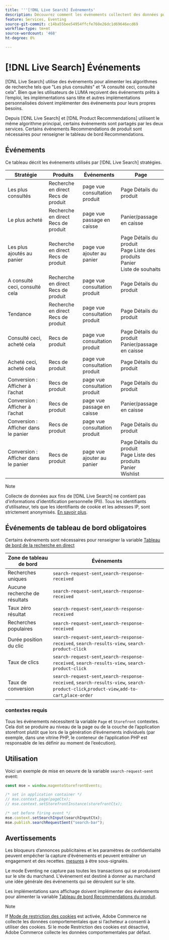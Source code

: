 ```yaml
---
title: '''[!DNL Live Search] Événements'
description: Découvrez comment les événements collectent des données pour [!DNL Live Search].
feature: Services, Eventing
source-git-commit: c14ba55bee54954ffcfe760e26dc1d69646ecd69
workflow-type: tm+mt
source-wordcount: '468'
ht-degree: 0%

---
```


# [!DNL Live Search] Événements

[!DNL Live Search] utilise des événements pour alimenter les algorithmes de recherche tels que &quot;Les plus consultés&quot; et &quot;A consulté ceci, consulté cela&quot;. Bien que les utilisateurs de LUMA reçoivent des événements prêts à l’emploi, les implémentations sans tête et autres implémentations personnalisées doivent implémenter des événements pour leurs propres besoins.

Depuis [!DNL Live Search] et [!DNL Product Recommendations] utilisent le même algorithme principal, certains événements sont partagés par les deux services. Certains événements Recommendations de produit sont nécessaires pour renseigner le tableau de bord Recommendations.

## Événements

Ce tableau décrit les événements utilisés par [!DNL Live Search] stratégies.

| Stratégie | Produits | Événements | Page |
| --- | --- | --- | ---|
| Les plus consultés | Recherche en direct<br>Recs de produit | page vue<br>consultation produit | Page Détails du produit |
| Le plus acheté | Recherche en direct<br>Recs de produit | page vue<br>passage en caisse | Panier/passage en caisse |
| Les plus ajoutés au panier | Recherche en direct<br>Recs de produit | page vue<br>ajouter au panier | Page Détails du produit<br>Page Liste des produits<br>Panier<br>Liste de souhaits |
| A consulté ceci, consulté cela | Recherche en direct<br>Recs de produit | page vue<br>consultation produit | Page Détails du produit |
| Tendance | Recherche en direct<br>Recs de produit | page vue<br>consultation produit | Page Détails du produit |
| Consulté ceci, acheté cela | Recs de produit | page vue<br>consultation produit | Page Détails du produit<br>Panier/passage en caisse |
| Acheté ceci, acheté cela | Recs de produit | page vue<br>consultation produit | Page Détails du produit |
| Conversion : Afficher à l’achat | Recs de produit | page vue<br>consultation produit | Page Détails du produit |
| Conversion : Afficher à l’achat | Recs de produit | page vue<br>passage en caisse | Panier/passage en caisse |
| Conversion : Afficher dans le panier | Recs de produit | page vue<br>consultation produit | Page Détails du produit |
| Conversion : Afficher dans le panier | Recs de produit | page vue<br>ajouter au panier | Page Détails du produit<br>Page Liste des produits<br>Panier<br>Wishlist |

>[!NOTE]
>
>Collecte de données aux fins de [!DNL Live Search] ne contient pas d’informations d’identification personnelle (PII). Tous les identifiants d’utilisateur, tels que les identifiants de cookie et les adresses IP, sont strictement anonymisés. [En savoir plus](https://www.adobe.com/privacy/experience-cloud.html).

## Événements de tableau de bord obligatoires

Certains événements sont nécessaires pour renseigner la variable [Tableau de bord de la recherche en direct](https://experienceleague.adobe.com/docs/commerce-merchant-services/live-search/live-search-admin/performance.html)

| Zone de tableau de bord | Événements |
| ----- | ---- | 
| Recherches uniques | `search-request-sent`,`search-response-received` |
| Aucune recherche de résultats | `search-request-sent`,`search-response-received` |
| Taux zéro résultat | `search-request-sent`,`search-response-received` |
| Recherches populaires | `search-request-sent`,`search-response-received` |
| Durée position du clic | `search-request-sent`,`search-response-received`, `search-results-view`, `search-product-click` |
| Taux de clics | `search-request-sent`,`search-response-received`, `search-results-view`, `search-product-click` |
| Taux de conversion | `search-request-sent`,`search-response-received`, `search-results-view`, `search-product-click`,`product-view`,`add-to-cart`,`place-order` |

### contextes requis

Tous les événements nécessitent la variable `Page` et `Storefront` contextes. Cela doit se produire au niveau de la page ou de la couche de l’application storefront plutôt que lors de la génération d’événements individuels (par exemple, dans une vitrine PHP, le conteneur de l’application PHP est responsable de les définir au moment de l’exécution).

## Utilisation

Voici un exemple de mise en oeuvre de la variable `search-request-sent` event:

```javascript
const mse = window.magentoStorefrontEvents;

/* set in application container */
// mse.context.page(pageCtx);
// mse.context.setStorefrontInstance(storefrontCtx);

/* set before firing event */
mse.context.setSearchInput(searchInputCtx);
mse.publish.searchRequestSent("search-bar");
```

## Avertissements

Les bloqueurs d’annonces publicitaires et les paramètres de confidentialité peuvent empêcher la capture d’événements et peuvent entraîner un engagement et des recettes. [mesures](workspace.md) à être sous-signalés.

Le mode Eventing ne capture pas toutes les transactions qui se produisent sur le site du marchand. L&#39;évènement est destiné à donner au marchand une idée générale des événements qui se déroulent sur le site.

Les implémentations sans affichage doivent implémenter des événements pour alimenter la variable [Tableau de bord Recommendations du produit](../product-recommendations/events.md).

>[!NOTE]
>
>If [Mode de restriction des cookies](https://experienceleague.adobe.com/docs/commerce-admin/start/compliance/privacy/compliance-cookie-law.html) est activée, Adobe Commerce ne collecte les données comportementales que si l’acheteur a consenti à utiliser des cookies. Si le mode Restriction des cookies est désactivé, Adobe Commerce collecte les données comportementales par défaut.

